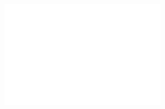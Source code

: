 <centre>
  <picture>
    <img src="/metrics.plugin.isocalendar.fullyear.svg" alt="Metrics">
  </picture>
<centre>
